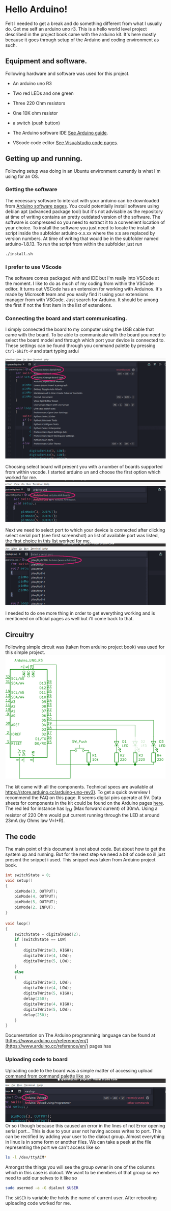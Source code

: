 # Hello Arduino!

Felt I needed to get a break and do something different from what I usually do. Got me self an arduino uno r3. This is a hello world level project described in the project book came with the arduino kit.
It's here mostly because it goes through setup of the Arduino and coding environment as such.

## Equipment and software.

Following hardware and software was used for this project.

- An arduino uno R3
- Two red LEDs and one green
- Three 220 Ohm resistors
- One 10K ohm resistor
- a switch (push button)

- The Arduino software IDE [See Arduino guide](https://www.arduino.cc/en/Guide/Linux).
- VScode code editor [See Visualstudio code pages](https://code.visualstudio.com/).
  

## Getting up and running.
Following setup was doing in an Ubuntu environment currently is what I'm using for an OS. 

### Getting the software
The necessary software to interact with your arduino can be downloaded from [Arduino software pages](https://www.arduino.cc/en/software).
You could potentially install software using debian apt (advanced package tool) but it's not advisable as the repository at time of writing contains an pretty outdated version of the software. The software is compressed so you need to extract it to a convenient location of your choice. To install the software you just need to locate the install.sh script inside the subfolder arduino-x.x.xx where the x:s are replaced by version numbers. At time of writing that would be in the subfolder named arduino-1.8.13. To run the script from within the subfolder just run
```sh
./install.sh
```
### I prefer to use VScode 
The software comes packaged with and IDE but i'm really into VSCode at the moment. I like to do as much of my coding from within the VSCode editor. It turns out VSCode has an extension for working with Arduinos. It's made by Microsoft team and you easily find it using your extensions manager from with VSCode. Just search for Arduino. It should be among the first if not the first item in the list of extensions. 

### Connecting the board and start communicating.
I simply connected the board to my computer using the USB cable that came with the board.
To be able to communicate with the board you need to select the board model and through which port your device is connected to. These settings can be found through you command palette by pressing `Ctrl-Shift-P` and start typing ardui

![choosing board and port](./img/boardandport.png)

Choosing select board will present you with a number of boards supported from within vscode. I started arduino un and choose the first option which worked for me. 
![choosing board ](./img/board.png)

Next we need to select port to which your device is connected after clicking select serial port (see first screenshot) an list of available port was listed, the first choice in this list worked for me.  
![choosing port ](./img/port.png)

I needed to do one more thing in order to get everything working and is mentioned on official pages as well but i'll come back to that.

## Circuitry
Following simple circuit was (taken from arduino project book) was used for this simple project. 
![Circuit](./img/circuit.svg)

The kit came with all the components.
Technical specs are available at [https://store.arduino.cc/arduino-uno-rev3)](https://store.arduino.cc/arduino-uno-rev3). To get a quick overview I recommend the FAQ on this page. It seems digital pins operate at 5V. Data sheets for components in the kit could be found on the Arduino pages [here]( https://store.arduino.cc/genuino-starter-kit). The red led for instance has I<sub>FM</sub> (Max forward current) of 30mA. Using a resistor of 220 Ohm would put current running through the LED at around 23mA (by Ohms law V=I*R).



## The code
The main point of this document is not about code. But about how to get the system up and running. But for the next step we need a bit of code so  ill just present the snippet i used. This snippet was taken from Arduino project book.
```cpp
int switchState = 0;
void setup()
{
    pinMode(3, OUTPUT);
    pinMode(4, OUTPUT);
    pinMode(5, OUTPUT);
    pinMode(2, INPUT);
}

void loop()
{
    switchState = digitalRead(2);
    if (switchState == LOW)
    {
        digitalWrite(3, HIGH);
        digitalWrite(4, LOW);
        digitalWrite(5, LOW);
    }
    else
    {
        digitalWrite(3, LOW);
        digitalWrite(4, LOW);
        digitalWrite(5, HIGH);
        delay(250);
        digitalWrite(4, HIGH);
        digitalWrite(5, LOW);
        delay(250);
    }
}
```
Documentation on The Arduino programming language can be found at [https://www.arduino.cc/reference/en/](https://www.arduino.cc/reference/en/) pages has 
### Uploading code to board  
Uploading code to the board was a simple matter of accessing upload command from command palette like so 
![upload code to arduino](./img/upload.png)
Or so i though because this caused an error in the lines of not Error opening serial port... 
This is due to your user not having access writes to port. This can be rectified by adding your user to the dialout group. Almost everything in linux is in some form or another files. We can take a peek at the file representing the port we can't access like so 
```sh
ls -l /dev/ttyACM*
```
Amongst the things you will see the group owner in one of the columns which in this case is dialout. We want to be members of that group so we need to add our selves to it like so 
```sh
sudo usermod -a -G dialout $USER
``` 
The `$USER` is variable the holds the name of current user. After rebooting uploading code worked for me.


